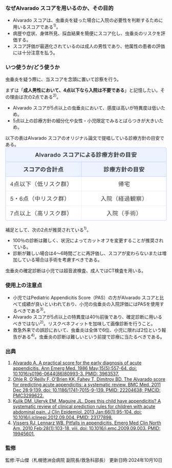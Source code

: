 ### なぜAlvarado スコアを用いるのか、その目的
* Alvarado スコアは、虫垂炎を疑った場合に入院の必要性を判断するために用いるスコアである<sup>1)</sup>。  
* 病歴や症状、身体所見、採血結果を簡便にスコア化し、虫垂炎のリスクを評価する。  
* スコア評価が最適化されているのは成人の男性であり、他属性の患者の評価には十分注意を払う。

### いつ使うか/どう使うか
虫垂炎を疑う際に、当スコアを念頭に置いて診察を行う。

まずは「**成人男性において、4点以下なら入院は不要である**」と記憶したい。その理由は次の2点である<sup>2)</sup>。
- Alvarado スコアが5点以上の虫垂炎において、感度は高いが特異度は低いため。  
- 5点以上の診療方針の細分化や女性・小児限定でみるとばらつきが大きいため。

以下の表はAlvarado スコアのオリジナル論文で提唱している診療方針の目安である。
![Alvarado スコアによる診療方針の目安](./img/05-Alvarado-02.png)

補足として、次の2点が推奨されている<sup>1)</sup>。

* 100％の診断は難しく、状況によってカットオフを変更することが推奨されている。  
* 診断が難しい場合は4〜6時間ごとに再評価し、スコアが変わらないまたは増加している場合は手術を考慮すべきである。

虫垂炎の確定診断は小児では超音波検査、成人ではCT検査を用いる。

### 使用上の注意点
* 小児ではPediatric Appendicitis Score（PAS）の方がAlvarado スコアと比べて成績が良いといわれており、小児の虫垂炎の入院評価にはPASを使用するべきである<sup>3)</sup>。  
* Alvarado スコアが5点以上の特異度は40％前後であり、確定診断に用いるべきではない<sup>2)</sup>。リスクベネフィットを加味して画像診断を行うこと。  
* 救急外来での誤診において、虫垂炎は全体で6位、小児に限れば2位という報告がある<sup>4)</sup>。虫垂炎の診断は難しいという前提で診療に当たるべきである。

### 出典
1. [Alvarado A. A practical score for the early diagnosis of acute appendicitis. Ann Emerg Med. 1986 May;15(5):557-64. doi: 10.1016/s0196-0644(86)80993-3. PMID: 3963537.](https://pubmed.ncbi.nlm.nih.gov/3963537/)  
2. [Ohle R, O'Reilly F, O'Brien KK, Fahey T, Dimitrov BD. The Alvarado score for predicting acute appendicitis: a systematic review. BMC Med. 2011 Dec 28;9:139. doi: 10.1186/1741-7015-9-139. PMID: 22204638; PMCID: PMC3299622.](https://pubmed.ncbi.nlm.nih.gov/22204638/)  
3. [Kulik DM, Uleryk EM, Maguire JL. Does this child have appendicitis? A systematic review of clinical prediction rules for children with acute abdominal pain. J Clin Epidemiol. 2013 Jan;66(1):95-104. doi: 10.1016/j.jclinepi.2012.09.004. PMID: 23177898.](https://pubmed.ncbi.nlm.nih.gov/23177898/)  
4. [Vissers RJ, Lennarz WB. Pitfalls in appendicitis. Emerg Med Clin North Am. 2010 Feb;28(1):103-18, viii. doi: 10.1016/j.emc.2009.09.003. PMID: 19945601.](https://pubmed.ncbi.nlm.nih.gov/19945601/)


### 監修
監修:平山傑（札幌徳洲会病院 副院長/救急科部長）
更新日時:2024年10月10日